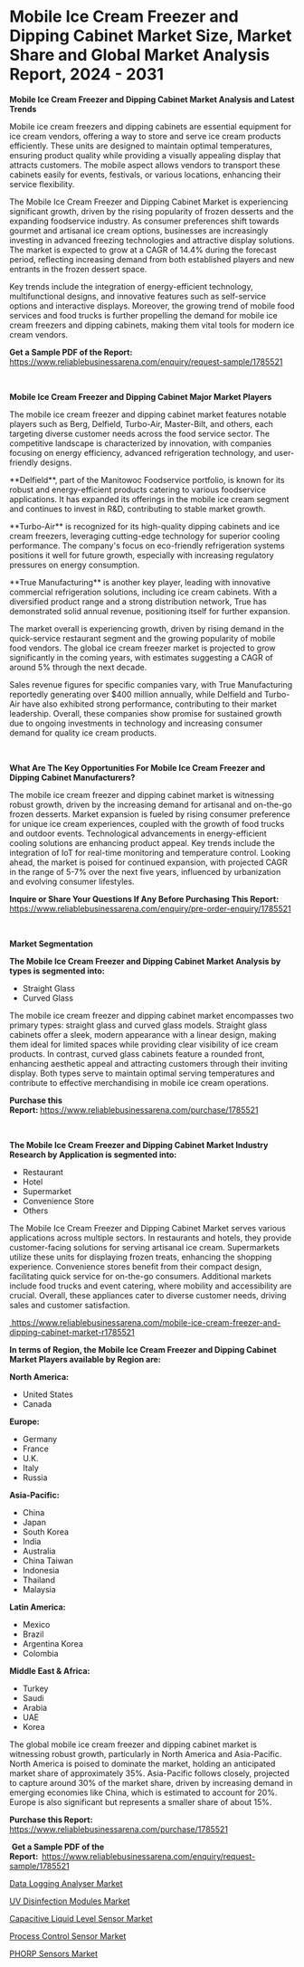 <p><h1>Mobile Ice Cream Freezer and Dipping Cabinet Market Size, Market Share and Global Market Analysis Report, 2024 - 2031</h1></p><p><strong>Mobile Ice Cream Freezer and Dipping Cabinet Market Analysis and Latest Trends</strong></p>
<p><p>Mobile ice cream freezers and dipping cabinets are essential equipment for ice cream vendors, offering a way to store and serve ice cream products efficiently. These units are designed to maintain optimal temperatures, ensuring product quality while providing a visually appealing display that attracts customers. The mobile aspect allows vendors to transport these cabinets easily for events, festivals, or various locations, enhancing their service flexibility.</p><p>The Mobile Ice Cream Freezer and Dipping Cabinet Market is experiencing significant growth, driven by the rising popularity of frozen desserts and the expanding foodservice industry. As consumer preferences shift towards gourmet and artisanal ice cream options, businesses are increasingly investing in advanced freezing technologies and attractive display solutions. The market is expected to grow at a CAGR of 14.4% during the forecast period, reflecting increasing demand from both established players and new entrants in the frozen dessert space. </p><p>Key trends include the integration of energy-efficient technology, multifunctional designs, and innovative features such as self-service options and interactive displays. Moreover, the growing trend of mobile food services and food trucks is further propelling the demand for mobile ice cream freezers and dipping cabinets, making them vital tools for modern ice cream vendors.</p></p>
<p><strong>Get a Sample PDF of the Report:&nbsp;</strong> <a href="https://www.reliablebusinessarena.com/enquiry/request-sample/1785521?utm_campaign=1552&utm_medium=2&utm_source=Github&utm_content=ia&utm_term=13102024&utm_id=mobile-ice-cream-freezer-and-dipping-cabinet">https://www.reliablebusinessarena.com/enquiry/request-sample/1785521</a></p>
<p>&nbsp;</p>
<p><strong>Mobile Ice Cream Freezer and Dipping Cabinet Major Market Players</strong></p>
<p><p>The mobile ice cream freezer and dipping cabinet market features notable players such as Berg, Delfield, Turbo-Air, Master-Bilt, and others, each targeting diverse customer needs across the food service sector. The competitive landscape is characterized by innovation, with companies focusing on energy efficiency, advanced refrigeration technology, and user-friendly designs.</p><p>**Delfield**, part of the Manitowoc Foodservice portfolio, is known for its robust and energy-efficient products catering to various foodservice applications. It has expanded its offerings in the mobile ice cream segment and continues to invest in R&D, contributing to stable market growth. </p><p>**Turbo-Air** is recognized for its high-quality dipping cabinets and ice cream freezers, leveraging cutting-edge technology for superior cooling performance. The company's focus on eco-friendly refrigeration systems positions it well for future growth, especially with increasing regulatory pressures on energy consumption.</p><p>**True Manufacturing** is another key player, leading with innovative commercial refrigeration solutions, including ice cream cabinets. With a diversified product range and a strong distribution network, True has demonstrated solid annual revenue, positioning itself for further expansion.</p><p>The market overall is experiencing growth, driven by rising demand in the quick-service restaurant segment and the growing popularity of mobile food vendors. The global ice cream freezer market is projected to grow significantly in the coming years, with estimates suggesting a CAGR of around 5% through the next decade. </p><p>Sales revenue figures for specific companies vary, with True Manufacturing reportedly generating over $400 million annually, while Delfield and Turbo-Air have also exhibited strong performance, contributing to their market leadership. Overall, these companies show promise for sustained growth due to ongoing investments in technology and increasing consumer demand for quality ice cream products.</p></p>
<p>&nbsp;</p>
<p><strong>What Are The Key Opportunities For Mobile Ice Cream Freezer and Dipping Cabinet Manufacturers?</strong></p>
<p><p>The mobile ice cream freezer and dipping cabinet market is witnessing robust growth, driven by the increasing demand for artisanal and on-the-go frozen desserts. Market expansion is fueled by rising consumer preference for unique ice cream experiences, coupled with the growth of food trucks and outdoor events. Technological advancements in energy-efficient cooling solutions are enhancing product appeal. Key trends include the integration of IoT for real-time monitoring and temperature control. Looking ahead, the market is poised for continued expansion, with projected CAGR in the range of 5-7% over the next five years, influenced by urbanization and evolving consumer lifestyles.</p></p>
<p><strong>Inquire or Share Your Questions If Any Before Purchasing This Report:</strong> <a href="https://www.reliablebusinessarena.com/enquiry/pre-order-enquiry/1785521?utm_campaign=1552&utm_medium=2&utm_source=Github&utm_content=ia&utm_term=13102024&utm_id=mobile-ice-cream-freezer-and-dipping-cabinet">https://www.reliablebusinessarena.com/enquiry/pre-order-enquiry/1785521</a></p>
<p>&nbsp;</p>
<p><strong>Market Segmentation</strong></p>
<p><strong>The Mobile Ice Cream Freezer and Dipping Cabinet Market Analysis by types is segmented into:</strong></p>
<p><ul><li>Straight Glass</li><li>Curved Glass</li></ul></p>
<p><p>The mobile ice cream freezer and dipping cabinet market encompasses two primary types: straight glass and curved glass models. Straight glass cabinets offer a sleek, modern appearance with a linear design, making them ideal for limited spaces while providing clear visibility of ice cream products. In contrast, curved glass cabinets feature a rounded front, enhancing aesthetic appeal and attracting customers through their inviting display. Both types serve to maintain optimal serving temperatures and contribute to effective merchandising in mobile ice cream operations.</p></p>
<p><strong>Purchase this Report:&nbsp;</strong><a href="https://www.reliablebusinessarena.com/purchase/1785521?utm_campaign=1552&utm_medium=2&utm_source=Github&utm_content=ia&utm_term=13102024&utm_id=mobile-ice-cream-freezer-and-dipping-cabinet">https://www.reliablebusinessarena.com/purchase/1785521</a></p>
<p>&nbsp;</p>
<p><strong>The Mobile Ice Cream Freezer and Dipping Cabinet Market Industry Research by Application is segmented into:</strong></p>
<p><ul><li>Restaurant</li><li>Hotel</li><li>Supermarket</li><li>Convenience Store</li><li>Others</li></ul></p>
<p><p>The Mobile Ice Cream Freezer and Dipping Cabinet Market serves various applications across multiple sectors. In restaurants and hotels, they provide customer-facing solutions for serving artisanal ice cream. Supermarkets utilize these units for displaying frozen treats, enhancing the shopping experience. Convenience stores benefit from their compact design, facilitating quick service for on-the-go consumers. Additional markets include food trucks and event catering, where mobility and accessibility are crucial. Overall, these appliances cater to diverse customer needs, driving sales and customer satisfaction.</p></p>
<p><a href="https://www.reliablebusinessarena.com/mobile-ice-cream-freezer-and-dipping-cabinet-market-r1785521?utm_campaign=1552&utm_medium=2&utm_source=Github&utm_content=ia&utm_term=13102024&utm_id=mobile-ice-cream-freezer-and-dipping-cabinet">&nbsp;https://www.reliablebusinessarena.com/mobile-ice-cream-freezer-and-dipping-cabinet-market-r1785521</a></p>
<p><strong>In terms of Region, the Mobile Ice Cream Freezer and Dipping Cabinet Market Players available by Region are:</strong></p>
<p>
    <p> <strong> North America: </strong>
        <ul>
            <li>United States</li>
            <li>Canada</li>
        </ul>
        </p> 
    <p> <strong> Europe: </strong>
        <ul>
            <li>Germany</li>
            <li>France</li>
            <li>U.K.</li>
            <li>Italy</li>
            <li>Russia</li>
        </ul>
        </p> 
    <p> <strong> Asia-Pacific: </strong>
        <ul>
            <li>China</li>
            <li>Japan</li>
            <li>South Korea</li>
            <li>India</li>
            <li>Australia</li>
            <li>China Taiwan</li>
            <li>Indonesia</li>
            <li>Thailand</li>
            <li>Malaysia</li>
        </ul>
        </p> 
    <p> <strong> Latin America: </strong>
        <ul>
            <li>Mexico</li>
            <li>Brazil</li>
            <li>Argentina Korea</li>
            <li>Colombia</li>
        </ul>
        </p> 
    <p> <strong> Middle East & Africa: </strong>
        <ul>
            <li>Turkey</li>
            <li>Saudi</li>
            <li>Arabia</li>
            <li>UAE</li>
            <li>Korea</li>
        </ul>
    </p>
    </p>
<p><p>The global mobile ice cream freezer and dipping cabinet market is witnessing robust growth, particularly in North America and Asia-Pacific. North America is poised to dominate the market, holding an anticipated market share of approximately 35%. Asia-Pacific follows closely, projected to capture around 30% of the market share, driven by increasing demand in emerging economies like China, which is estimated to account for 20%. Europe is also significant but represents a smaller share of about 15%.</p></p>
<p><strong>Purchase this Report: </strong><a href="https://www.reliablebusinessarena.com/purchase/1785521?utm_campaign=1552&utm_medium=2&utm_source=Github&utm_content=ia&utm_term=13102024&utm_id=mobile-ice-cream-freezer-and-dipping-cabinet">https://www.reliablebusinessarena.com/purchase/1785521</a></p>
<p>&nbsp;<strong>Get a Sample PDF of the Report:&nbsp;&nbsp;</strong><a href="https://www.reliablebusinessarena.com/enquiry/request-sample/1785521?utm_campaign=1552&utm_medium=2&utm_source=Github&utm_content=ia&utm_term=13102024&utm_id=mobile-ice-cream-freezer-and-dipping-cabinet">https://www.reliablebusinessarena.com/enquiry/request-sample/1785521</a></p>
<p><strong></strong></p>
<p><p><a href="https://www.linkedin.com/pulse/data-logging-analyser-sector-surge-86-growth-roadmap-2031-6zrmf?utm_campaign=1552&utm_medium=2&utm_source=Github&utm_content=ia&utm_term=13102024&utm_id=mobile-ice-cream-freezer-and-dipping-cabinet">Data Logging Analyser Market</a></p><p><a href="https://www.linkedin.com/pulse/uv-disinfection-modules-market2024-2031-industry-insights-investment-tsfof?utm_campaign=1552&utm_medium=2&utm_source=Github&utm_content=ia&utm_term=13102024&utm_id=mobile-ice-cream-freezer-and-dipping-cabinet">UV Disinfection Modules Market</a></p><p><a href="https://www.linkedin.com/pulse/investing-capacitive-liquid-level-sensor-market-trends-leading-pdoaf?utm_campaign=1552&utm_medium=2&utm_source=Github&utm_content=ia&utm_term=13102024&utm_id=mobile-ice-cream-freezer-and-dipping-cabinet">Capacitive Liquid Level Sensor Market</a></p><p><a href="https://www.linkedin.com/pulse/process-control-sensor-momentum-charting-119-cagr-path-2024-2031-lo35f?utm_campaign=1552&utm_medium=2&utm_source=Github&utm_content=ia&utm_term=13102024&utm_id=mobile-ice-cream-freezer-and-dipping-cabinet">Process Control Sensor Market</a></p><p><a href="https://www.linkedin.com/pulse/phorp-sensors-market-analysis-report-global-insights-region-owtff?utm_campaign=1552&utm_medium=2&utm_source=Github&utm_content=ia&utm_term=13102024&utm_id=mobile-ice-cream-freezer-and-dipping-cabinet">PHORP Sensors Market</a></p></p>
